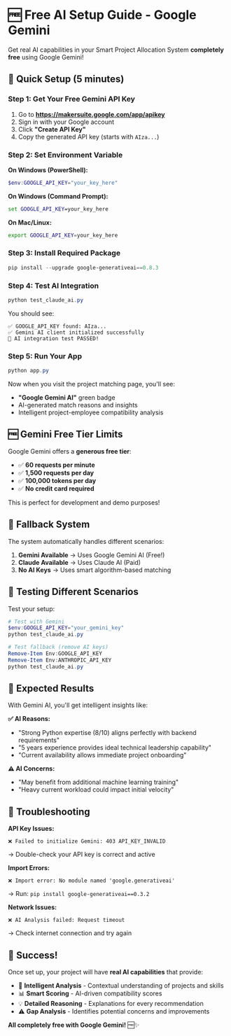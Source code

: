 # 🆓 Free AI Setup Guide - Google Gemini

Get real AI capabilities in your Smart Project Allocation System **completely free** using Google Gemini!

## 🚀 Quick Setup (5 minutes)

### Step 1: Get Your Free Gemini API Key
1. Go to **https://makersuite.google.com/app/apikey**
2. Sign in with your Google account
3. Click **"Create API Key"**
4. Copy the generated API key (starts with `AIza...`)

### Step 2: Set Environment Variable

**On Windows (PowerShell):**
```powershell
$env:GOOGLE_API_KEY="your_key_here"
```

**On Windows (Command Prompt):**
```cmd
set GOOGLE_API_KEY=your_key_here
```

**On Mac/Linux:**
```bash
export GOOGLE_API_KEY=your_key_here
```

### Step 3: Install Required Package
```powershell
pip install --upgrade google-generativeai==0.8.3
```

### Step 4: Test AI Integration
```powershell
python test_claude_ai.py
```

You should see:
```
✅ GOOGLE_API_KEY found: AIza...
✅ Gemini AI client initialized successfully
🎉 AI integration test PASSED!
```

### Step 5: Run Your App
```powershell
python app.py
```

Now when you visit the project matching page, you'll see:
- **"Google Gemini AI"** green badge
- AI-generated match reasons and insights
- Intelligent project-employee compatibility analysis

## 🆓 Gemini Free Tier Limits

Google Gemini offers a **generous free tier**:
- ✅ **60 requests per minute**
- ✅ **1,500 requests per day**
- ✅ **100,000 tokens per day**
- ✅ **No credit card required**

This is perfect for development and demo purposes!

## 🔄 Fallback System

The system automatically handles different scenarios:

1. **Gemini Available** → Uses Google Gemini AI (Free!)
2. **Claude Available** → Uses Claude AI (Paid)
3. **No AI Keys** → Uses smart algorithm-based matching

## 🧪 Testing Different Scenarios

Test your setup:
```powershell
# Test with Gemini
$env:GOOGLE_API_KEY="your_gemini_key"
python test_claude_ai.py

# Test fallback (remove AI keys)
Remove-Item Env:GOOGLE_API_KEY
Remove-Item Env:ANTHROPIC_API_KEY
python test_claude_ai.py
```

## 🎯 Expected Results

With Gemini AI, you'll get intelligent insights like:

**✅ AI Reasons:**
- "Strong Python expertise (8/10) aligns perfectly with backend requirements"
- "5 years experience provides ideal technical leadership capability"
- "Current availability allows immediate project onboarding"

**⚠️ AI Concerns:**
- "May benefit from additional machine learning training"
- "Heavy current workload could impact initial velocity"

## 🚨 Troubleshooting

**API Key Issues:**
```
❌ Failed to initialize Gemini: 403 API_KEY_INVALID
```
→ Double-check your API key is correct and active

**Import Errors:**
```
❌ Import error: No module named 'google.generativeai'
```
→ Run: `pip install google-generativeai==0.3.2`

**Network Issues:**
```
❌ AI Analysis failed: Request timeout
```
→ Check internet connection and try again

## 🎉 Success!

Once set up, your project will have **real AI capabilities** that provide:
- 🧠 **Intelligent Analysis** - Contextual understanding of projects and skills
- 📊 **Smart Scoring** - AI-driven compatibility scores
- 💡 **Detailed Reasoning** - Explanations for every recommendation
- ⚠️ **Gap Analysis** - Identifies potential concerns and improvements

**All completely free with Google Gemini!** 🆓✨